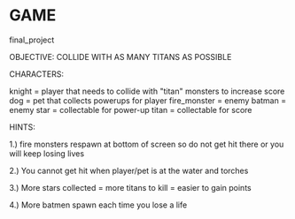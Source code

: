 # GAME
 final_project

OBJECTIVE:
COLLIDE WITH AS MANY TITANS AS POSSIBLE

CHARACTERS:

knight = player that needs to collide with "titan" monsters to increase score
dog = pet that collects powerups for player
fire_monster = enemy
batman = enemy
star = collectable for power-up
titan = collectable for score

HINTS:

1.) fire monsters respawn at bottom of screen so
do not get hit there or you will keep losing lives

2.) You cannot get hit when player/pet is at the water and torches

3.) More stars collected = more titans to kill = easier to gain points

4.) More batmen spawn each time you lose a life
